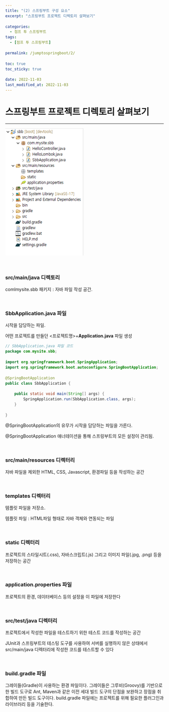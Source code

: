 ```yaml
---
title: "(2) 스프링부트 구성 요소"
excerpt: "스프링부트 프로젝트 디렉토리 살펴보기"

categories:
  - 점프 투 스프링부트
tags:
  - [점프 투 스프링부트]

permalink: /jumptospringboot/2/

toc: true
toc_sticky: true

date: 2022-11-03
last_modified_at: 2022-11-03
---
```


# 스프링부트 프로젝트 디렉토리 살펴보기

---


![1](/assets/images/posts_img/jumptospringboot/2/dir.png)

<br/>

### src/main/java 디렉토리

comlmysite.sbb 패키지 : 자바 파일 작성 공간.

<br/>

### SbbApplication.java 파일

시작을 담당하는 파일.

어떤 프로젝트를 만들던 <프로젝트명>+**Application.java** 파일 생성

```java
// SbbApplication.java 파일 코드
package com.mysite.sbb;

import org.springframework.boot.SpringApplication;
import org.springframework.boot.autoconfigure.SpringBootApplication;

@SpringBootApplication
public class SbbApplication {

	public static void main(String[] args) {
		SpringApplication.run(SbbApplication.class, args);
	}

}
```

@SpringBootApplication의 유무가 시작을 담당하는 파일을 가른다.

@SpringBootApplication 애너테이션을 통해 스프링부트의 모든 설정이 관리됨.

<br/>

### src/main/resources 디렉터리

자바 파일을 제외한 HTML, CSS, Javascript, 환경파일 등을 작성하는 공간

<br/>

### templates 디렉터리

템플릿 파일을 저장소.

템플릿 파일 : HTML파일 형태로 자바 객체와 연동되는 파일

<br/>

### static 디렉터리

프로젝트의 스타일시트(.css), 자바스크립트(.js) 그리고 이미지 파일(.jpg, .png) 등을 저장하는 공간

<br/>

### application.properties 파일

프로젝트의 환경, 데이터베이스 등의 설정을 이 파일에 저장한다

<br/>

### src/test/java 디렉터리

프로젝트에서 작성한 파일을 테스트하기 위한 테스트 코드를 작성하는 공간

JUnit과 스프링부트의 테스팅 도구를 사용하여 서버를 실행하지 않은 상태에서 src/main/java 디렉터리에 작성한 코드를 테스트할 수 있다

<br/>

### build.gradle 파일

그레이들(Gradle)이 사용하는 환경 파일이다. 그레이들은 그루비(Groovy)를 기반으로 한 빌드 도구로 Ant, Maven과 같은 이전 세대 빌드 도구의 단점을 보완하고 장점을 취합하여 만든 빌드 도구이다. build.gradle 파일에는 프로젝트를 위해 필요한 플러그인과 라이브러리 등을 기술한다.
